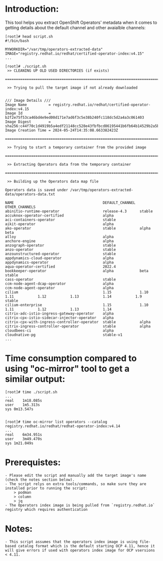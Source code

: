 # Introduction:

This tool helps you extract OpenShift Operators' metadata when it comes to getting details about the default channel and other avaialble channels:

```
[root]# head script.sh
#!/bin/bash

MYWORKDIR="/var/tmp/operators-extracted-data"
IMAGE="registry.redhat.io/redhat/certified-operator-index:v4.15"
...

[root]# ./script.sh
 >> CLEANING UP OLD USED DIRECTORIES (if exists) 

=============================================================================================================================================================

 >> Trying to pull the target image if not already downloaded 


/// Image Details /// 
Image Name          = registry.redhat.io/redhat/certified-operator-index:v4.15
Image Id            = b2f2e75f53ca46bd4e9ed00d171e7ad6f3c5e38b240fc118dc5d2a4a3c061403
Image Digest        = sha256:c44f70c1d4919b5a4edf21148cc528e43fbfbcd86195441b6fb64b14529b2a5b
Image Creation Time = 2024-05-24T14:35:08.663382423Z

=============================================================================================================================================================

 >> Trying to start a temporary container from the provided image 

=============================================================================================================================================================

 >> Extracting Operators data from the temporary container 

=============================================================================================================================================================

 >> Building up the Operators data map file 

Operators data is saved under /var/tmp/operators-extracted-data/operators-data.txt

NAME                                         DEFAULT_CHANNEL  OTHER_CHANNELS
abinitio-runtime-operator                    release-4.3      stable
accuknox-operator-certified                  alpha
aci-containers-operator                      stable
aikit-operator                               alpha
ako-operator                                 stable           alpha              beta
alloy                                        alpha
anchore-engine                               alpha
anzograph-operator                           stable
anzo-operator                                stable
anzounstructured-operator                    stable
appdynamics-cloud-operator                   alpha
appdynamics-operator                         alpha
aqua-operator-certified                      2022.4
bookkeeper-operator                          alpha            beta               stable
cass-operator                                stable
ccm-node-agent-dcap-operator                 alpha
ccm-node-agent-operator                      alpha
cilium                                       1.15             1.10               1.11           1.12           1.13           1.14           1.9            stable
cilium-enterprise                            1.15             1.10               1.11           1.12           1.13           1.14
citrix-adc-istio-ingress-gateway-operator    alpha
citrix-cpx-istio-sidecar-injector-operator   alpha
citrix-cpx-with-ingress-controller-operator  stable           alpha
citrix-ingress-controller-operator           stable           alpha
cloudbees-ci                                 alpha
cloudnative-pg                               stable-v1
...
```

# Time consumption compared to using "oc-mirror" tool to get a similar output:

```
[root]# time ./script.sh
...
real	1m18.085s
user	1m5.313s
sys	0m13.547s


[root]# time oc-mirror list operators --catalog registry.redhat.io/redhat/redhat-operator-index:v4.14
...
real	6m34.951s
user	3m49.470s
sys	1m21.049s
```

# Prerequistes:
    - Please edit the script and manually add the target image's name (check the notes section below).
    - The script relys on extra tools/commands, so make sure they are installed prior to running the script:
        > podman
        > column
        > jq
    - The Operators index image is being pulled from `registry.redhat.io` registry which requires authentication

# Notes:
    - This script assumes that the operators index image is using file-based catalog format which is the default starting OCP 4.11, hence it will give errors if used with operators index image for OCP vsersions < 4.11.
